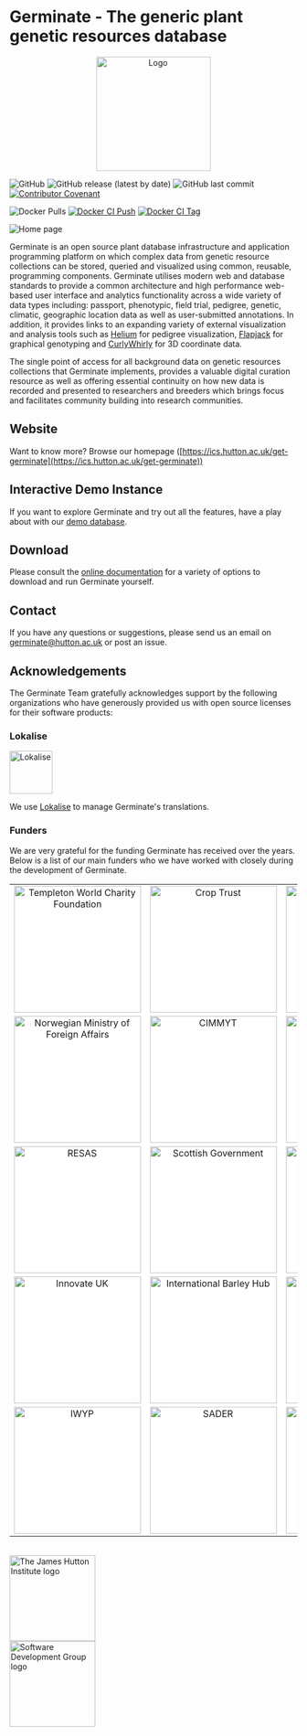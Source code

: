 # Germinate - The generic plant genetic resources database

<p align="center">
  <img src="https://raw.githubusercontent.com/germinateplatform/germinate-vue/master/public/img/germinate-square.svg?sanitize=true" width="200" alt="Logo">
</p>

![GitHub](https://img.shields.io/github/license/germinateplatform/germinate-vue?style=for-the-badge&logo=apache)
![GitHub release (latest by date)](https://img.shields.io/github/v/release/germinateplatform/germinate-vue?style=for-the-badge)
![GitHub last commit](https://img.shields.io/github/last-commit/germinateplatform/germinate-vue?style=for-the-badge&logo=git)
[![Contributor Covenant](https://img.shields.io/badge/Contributor%20Covenant-2.1-4baaaa.svg?style=for-the-badge)](CODE_OF_CONDUCT.md)

![Docker Pulls](https://img.shields.io/docker/pulls/cropgeeks/germinate?style=for-the-badge&logo=docker)
[![Docker CI Push](https://img.shields.io/github/actions/workflow/status/germinateplatform/germinate-vue/docker-ci-push.yml?label=Docker%20CI%20Push&logo=github&style=for-the-badge)](https://github.com/germinateplatform/germinate-vue/actions/workflows/docker-ci-push.yml)
[![Docker CI Tag](https://img.shields.io/github/actions/workflow/status/germinateplatform/germinate-vue/docker-ci-push.yml?label=Docker%20CI%20Tag&logo=github&style=for-the-badge)](https://github.com/germinateplatform/germinate-vue/actions/workflows/docker-ci-tag.yml)


![](https://germinateplatform.github.io/get-germinate/images/screenshot-1.png "Home page")

Germinate is an open source plant database infrastructure and application programming platform
on which complex data from genetic resource collections can be stored, queried and visualized
using common, reusable, programming components. Germinate utilises modern web and database
standards to provide a common architecture and high performance web-based user interface and
analytics functionality across a wide variety of data types including: passport, phenotypic,
field trial, pedigree, genetic, climatic, geographic location data as well as user-submitted
annotations. In addition, it provides links to an expanding variety of external visualization
and analysis tools such as [Helium](https://ics.hutton.ac.uk/helium) for pedigree visualization,
[Flapjack](https://ics.hutton.ac.uk/flapjack) for graphical genotyping and
[CurlyWhirly](https://ics.hutton.ac.uk/curlywhirly) for 3D coordinate data.

The single point of access for all background data on genetic resources collections that
Germinate implements, provides a valuable digital curation resource as well as offering
essential continuity on how new data is recorded and presented to researchers and breeders
which brings focus and facilitates community building into research communities.

## Website
Want to know more? Browse our homepage ([https://ics.hutton.ac.uk/get-germinate](https://ics.hutton.ac.uk/get-germinate))

## Interactive Demo Instance
If you want to explore Germinate and try out all the features, have a play about with our [demo database](https://ics.hutton.ac.uk/germinate-demo).

## Download
Please consult the [online documentation](https://germinateplatform.github.io/germinate-server) for a variety of options to download and run Germinate yourself.

## Contact
If you have any questions or suggestions, please send us an email on [germinate@hutton.ac.uk](mailto:germinate@hutton.ac.uk) or post an issue.

## Acknowledgements

The Germinate Team gratefully acknowledges support by the following organizations who have generously provided us with open source licenses for their software products:

### Lokalise
<img src="https://raw.githubusercontent.com/germinateplatform/germinate-vue/master/public/img/other/lokalise.svg?sanitize=true" height="75" alt="Lokalise">

We use [Lokalise](https://lokalise.co/) to manage Germinate's translations.

### Funders

We are very grateful for the funding Germinate has received over the years. Below is a list of our main funders who we have worked with closely during the development of Germinate.

<table bgcolor="white">
  <tbody>
    <tr>
      <td align="center" valign="middle">
        <img src="https://raw.githubusercontent.com/germinateplatform/germinate-vue/master/public/img/funders/templeton.svg?sanitize=true" width="222px" alt="Templeton World Charity Foundation">
      </td>
      <td align="center" valign="middle">
        <img src="https://raw.githubusercontent.com/germinateplatform/germinate-vue/master/public/img/funders/crop-trust.svg?sanitize=true" width="222px" alt="Crop Trust">
      </td>
      <td align="center" valign="middle">
        <img src="https://raw.githubusercontent.com/germinateplatform/germinate-vue/master/public/img/funders/cwr.svg?sanitize=true" width="222px" alt="Crop Wild Relatives">
      </td>
      <td align="center" valign="middle">
        <img src="https://raw.githubusercontent.com/germinateplatform/germinate-vue/master/public/img/funders/norad.svg?sanitize=true" width="222px" alt="The Norwegian Agency for Development Coorperation">
      </td>
    </tr>
    <tr>
      <td align="center" valign="middle">
        <img src="https://raw.githubusercontent.com/germinateplatform/germinate-vue/master/public/img/funders/norwegian-ministry-of-foreign-affairs.svg?sanitize=true" width="222px" alt="Norwegian Ministry of Foreign Affairs">
      </td>
      <td align="center" valign="middle">
        <img src="https://raw.githubusercontent.com/germinateplatform/germinate-vue/master/public/img/funders/cimmyt.svg?sanitize=true" width="222px" alt="CIMMYT">
      </td>
      <td align="center" valign="middle">
        <img src="https://raw.githubusercontent.com/germinateplatform/germinate-vue/master/public/img/funders/uod.svg?sanitize=true" width="222px" alt="University of Dundee">
      </td>
      <td align="center" valign="middle">
        <img src="https://raw.githubusercontent.com/germinateplatform/germinate-vue/master/public/img/funders/bbsrc.svg?sanitize=true" width="222px" alt="BBSRC">
      </td>
    </tr>
    <tr>
      <td align="center" valign="middle">
        <img src="https://raw.githubusercontent.com/germinateplatform/germinate-vue/master/public/img/funders/resas.svg?sanitize=true" width="222px" alt="RESAS">
      </td>
      <td align="center" valign="middle">
        <img src="https://raw.githubusercontent.com/germinateplatform/germinate-vue/master/public/img/funders/scottish-government.svg?sanitize=true" width="222px" alt="Scottish Government">
      </td>
      <td align="center" valign="middle">
        <img src="https://raw.githubusercontent.com/germinateplatform/germinate-vue/master/public/img/funders/sefari.svg?sanitize=true" width="222px" alt="SEFARI">
      </td>
      <td align="center" valign="middle">
        <img src="https://raw.githubusercontent.com/germinateplatform/germinate-vue/master/public/img/funders/huttonltd.svg?sanitize=true" width="222px" alt="James Hutton Limited">
      </td>
    </tr>
    <tr>
      <td align="center" valign="middle">
        <img src="https://raw.githubusercontent.com/germinateplatform/germinate-vue/master/public/img/funders/innovate-uk.svg?sanitize=true" width="222px" alt="Innovate UK">
      </td>
      <td align="center" valign="middle">
        <img src="https://raw.githubusercontent.com/germinateplatform/germinate-vue/master/public/img/funders/ibh.svg?sanitize=true" width="222px" alt="International Barley Hub">
      </td>
      <td align="center" valign="middle">
        <img src="https://raw.githubusercontent.com/germinateplatform/germinate-vue/master/public/img/funders/crp-maize.svg?sanitize=true" width="222px" alt="CRP Maize">
      </td>
      <td align="center" valign="middle">
        <img src="https://raw.githubusercontent.com/germinateplatform/germinate-vue/master/public/img/funders/crp-wheat.svg?sanitize=true" width="222px" alt="CRP Wheat">
      </td>      
    </tr>
    <tr>
      <td align="center" valign="middle">
        <img src="https://raw.githubusercontent.com/germinateplatform/germinate-vue/master/public/img/funders/iwyp.svg?sanitize=true" width="222px" alt="IWYP">
      </td>
      <td align="center" valign="middle">
        <img src="https://raw.githubusercontent.com/germinateplatform/germinate-vue/master/public/img/funders/sader.svg?sanitize=true" width="222px" alt="SADER">
      </td>
      <td align="center" valign="middle">
        <img src="https://raw.githubusercontent.com/germinateplatform/germinate-vue/master/public/img/funders/divseek.png" width="222px" alt="DivSeek">
      </td>
    </tr>
  </tbody>
</table>

<br />
<img src="https://raw.githubusercontent.com/germinateplatform/germinate-vue/master/public/img/hutton-black.svg?sanitize=true" height="150" alt="The James Hutton Institute logo">
<br />
<img src="https://raw.githubusercontent.com/germinateplatform/germinate-vue/master/public/img/ics-sdg-black.svg?sanitize=true" height="150" alt="Software Development Group logo">